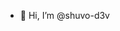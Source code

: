 - 👋 Hi, I’m @shuvo-d3v

<!---
shuvo-d3v/shuvo-d3v is a ✨ special ✨ repository because its `README.md` (this file) appears on your GitHub profile.
You can click the Preview link to take a look at your changes.
--->
